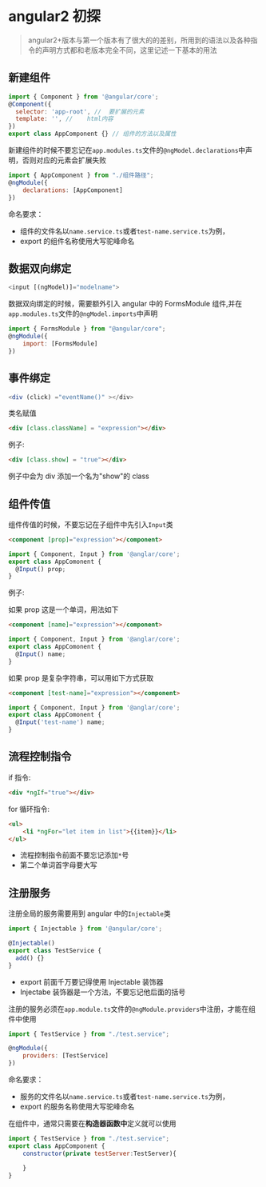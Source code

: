 # angular2 初探

> angular2+版本与第一个版本有了很大的的差别，所用到的语法以及各种指令的声明方式都和老版本完全不同，这里记述一下基本的用法

## 新建组件

```js
import { Component } from '@angular/core';
@Component({
  selector: 'app-root', //  要扩展的元素
  template: '', //    html内容
})
export class AppComponent {} // 组件的方法以及属性
```

新建组件的时候不要忘记在`app.modules.ts`文件的`@ngModel.declarations`中声明，否则对应的元素会扩展失败

```js
import { AppComponent } from "./组件路径";
@ngModule({
    declarations: [AppComponent]
})
```

命名要求：

* 组件的文件名以`name.service.ts`或者`test-name.service.ts`为例，
* export 的组件名称使用大写驼峰命名

## 数据双向绑定

```js
<input [(ngModel)]="modelname">
```

数据双向绑定的时候，需要额外引入 angular 中的 FormsModule 组件,并在`app.modules.ts`文件的`@ngModel.imports`中声明

```js
import { FormsModule } from "@angular/core";
@ngModule({
    import: [FormsModule]
})
```

## 事件绑定

```js
<div (click) ="eventName()" ></div>
```

类名赋值

```html
<div [class.className] = "expression"></div>
```

例子:

```html
<div [class.show] = "true"></div>
```

例子中会为 div 添加一个名为"show"的 class

## 组件传值

组件传值的时候，不要忘记在子组件中先引入`Input`类

```html
<component [prop]="expression"></component>
```

```js
import { Component, Input } from '@anglar/core';
export class AppComonent {
  @Input() prop;
}
```

例子:

如果 prop 这是一个单词，用法如下

```html
<component [name]="expression"></component>
```

```js
import { Component, Input } from '@anglar/core';
export class AppComonent {
  @Input() name;
}
```

如果 prop 是复杂字符串，可以用如下方式获取

```html
<component [test-name]="expression"></component>
```

```js
import { Component, Input } from '@anglar/core';
export class AppComonent {
  @Input('test-name') name;
}
```

## 流程控制指令

if 指令:

```html
<div *ngIf="true"></div>
```

for 循环指令:

```html
<ul>
    <li *ngFor="let item in list">{{item}}</li>
</ul>
```

* 流程控制指令前面不要忘记添加`*`号
* 第二个单词首字母要大写

## 注册服务

注册全局的服务需要用到 angular 中的`Injectable`类

```js
import { Injectable } from '@angular/core';

@Injectable()
export class TestService {
  add() {}
}
```

* export 前面千万要记得使用 Injectable 装饰器
* Injectabe 装饰器是一个方法，不要忘记他后面的括号

注册的服务必须在`app.module.ts`文件的`@ngModule.providers`中注册，才能在组件中使用

```js
import { TestService } from "./test.service";

@ngModule({
    providers: [TestService]
})
```

命名要求：

* 服务的文件名以`name.service.ts`或者`test-name.service.ts`为例，
* export 的服务名称使用大写驼峰命名

在组件中，通常只需要在**构造器函数中**定义就可以使用

```js
import { TestService } from "./test.service";
export class AppComponent {
    constructor(private testServer:TestServer){

    }
}
```
